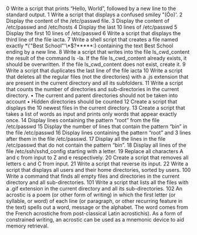 0 Write a script that prints “Hello, World”, followed by a new line to the standard output.
1 Write a script that displays a confused smiley "(Ôo)'.
2 Display the content of the /etc/passwd file.
3 Display the content of /etc/passwd and /etc/hosts
4 Display the last 10 lines of /etc/passwd
5 Display the first 10 lines of /etc/passwd
6 Write a script that displays the third line of the file iacta.
7 Write a shell script that creates a file named exactly \*\\'"Best School"\'\\*$\?\*\*\*\*\*:) containing the text Best School ending by a new line.
8 Write a script that writes into the file ls_cwd_content the result of the command ls -la. If the file ls_cwd_content already exists, it should be overwritten. If the file ls_cwd_content does not exist, create it.
9 Write a script that duplicates the last line of the file iacta
 10 Write a script that deletes all the regular files (not the directories) with a .js extension that are present in the current directory and all its subfolders.
11 Write a script that counts the number of directories and sub-directories in the current directory.
•	The current and parent directories should not be taken into account
•	Hidden directories should be counted
12 Create a script that displays the 10 newest files in the current directory.
13 Create a script that takes a list of words as input and prints only words that appear exactly once.
14 Display lines containing the pattern “root” from the file /etc/passwd
15 Display the number of lines that contain the pattern “bin” in the file /etc/passwd
16 Display lines containing the pattern “root” and 3 lines after them in the file /etc/passwd.
17 Display all the lines in the file /etc/passwd that do not contain the pattern “bin”.
18 Display all lines of the file /etc/ssh/sshd_config starting with a letter. 
19 Replace all characters A and c from input to Z and e respectively.
20 Create a script that removes all letters c and C from input.
21 Write a script that reverse its input.
22 Write a script that displays all users and their home directories, sorted by users.
100 Write a command that finds all empty files and directories in the current directory and all sub-directories.
101 Write a script that lists all the files with a .gif extension in the current directory and all its sub-directories.
102 An acrostic is a poem (or other form of writing) in which the first letter (or syllable, or word) of each line (or paragraph, or other recurring feature in the text) spells out a word, message or the alphabet. The word comes from the French acrostiche from post-classical Latin acrostichis). As a form of constrained writing, an acrostic can be used as a mnemonic device to aid memory retrieval.
